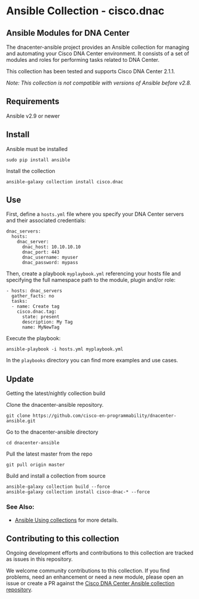 # Ansible Collection - cisco.dnac

## Ansible Modules for DNA Center

The dnacenter-ansible project provides an Ansible collection for managing and automating your Cisco DNA Center environment. It consists of a set of modules and roles for performing tasks related to DNA Center.

This collection has been tested and supports Cisco DNA Center 2.1.1.

*Note: This collection is not compatible with versions of Ansible before v2.8.*

## Requirements
Ansible v2.9 or newer

## Install
Ansible must be installed
```
sudo pip install ansible
```

Install the collection
```
ansible-galaxy collection install cisco.dnac
```
## Use
First, define a `hosts.yml` file where you specify your DNA Center servers and their associated credentials:
```
dnac_servers:
  hosts:
    dnac_server:
      dnac_host: 10.10.10.10
      dnac_port: 443
      dnac_username: myuser
      dnac_password: mypass
```

Then, create a playbook `myplaybook.yml` referencing your hosts file and specifying the full namespace path to the module, plugin and/or role:
```
- hosts: dnac_servers
  gather_facts: no
  tasks:
  - name: Create tag
    cisco.dnac.tag:
      state: present
      description: My Tag
      name: MyNewTag
```

Execute the playbook:
```
ansible-playbook -i hosts.yml myplaybook.yml
```
In the `playbooks` directory you can find more examples and use cases.


## Update
Getting the latest/nightly collection build

Clone the dnacenter-ansible repository.
```
git clone https://github.com/cisco-en-programmability/dnacenter-ansible.git
```

Go to the dnacenter-ansible directory
```
cd dnacenter-ansible
```

Pull the latest master from the repo
```
git pull origin master
```

Build and install a collection from source
```
ansible-galaxy collection build --force
ansible-galaxy collection install cisco-dnac-* --force
```

### See Also:

* [Ansible Using collections](https://docs.ansible.com/ansible/latest/user_guide/collections_using.html) for more details.

## Contributing to this collection

Ongoing development efforts and contributions to this collection are tracked as issues in this repository.

We welcome community contributions to this collection. If you find problems, need an enhancement or need a new module, please open an issue or create a PR against the [Cisco DNA Center Ansible collection repository](https://github.com/cisco-en-programmability/dnacenter-ansible/issues).
